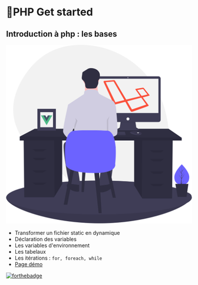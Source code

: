 # 🚀PHP Get started

## Introduction à php : les bases
![cover](./public/asset/cover.svg)

* Transformer un fichier static en dynamique
* Déclaration des variables
* Les variables d'environnement
* Les tabelaux
* Les itérations : ```for, foreach, while```
* [Page démo](https://giusmili.github.io/PHP-started-2425/)
  

[![forthebadge](https://forthebadge.com/images/badges/license-mit.svg)](https://forthebadge.com)